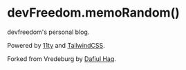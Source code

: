# devFreedom.memoRandom()

devfreedom's personal blog.

Powered by [11ty](https://www.11ty.dev/) and [TailwindCSS](https://tailwindcss.com/).

Forked from Vredeburg by [Dafiul Haq](https://github.com/dafiulh/vredeburg).